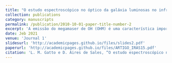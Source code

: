 ```yaml
---
title: "O estudo espectroscópico no óptico da galáxia luminosas no infravermelho com emissão de megamaser de hidroxila IRAS 15587+1609 "
collection: publications
category: manuscripts
permalink: /publication/2010-10-01-paper-title-number-2
excerpt: 'A emissão do megamaser de OH (OHM) é uma característica importante, não muito explorada, de 20% das galáxias ultra-luminosas no infravermelho ([U]LIRGs). A presença dessa emissão pode ser um claro sinal não apenas de atividade nuclear térmica provinda de estrelas, mas também de uma energia não térmica provinda de um disco de gás circundando um buraco negro supermassivo (BNS). Galáxias que possuem a emissão de OHM (OHMGs) podem ser indicadoras do momento imediatamente antes da ativação do BNS. Entretanto, as OHMGs são pouco estudadas na literatura e este trabalho apresenta uma análise sobre a morfologia, classificação da fonte de ionização e a cinemática do gás ionizado da OHMG IRAS 15587+1609, usando dados espectroscópicos no óptico obtidos pelo telescópio Gemini Sul e imagem na banda i do telescópio Hubble. Foi possível inferir através dos dados espectroscópicos e fotométricos que a IRAS 15587+1609 é um sistema interatuante composto por dois núcleos, separados a uma distância de 0,2878 Mpc. Além disso, a detecção de linhas de absorção tênues de K(3956,79Å), H(3973,16Å), H∆(4104,57Å) e Hσ(4343,26Å) nos espectros dos dois núcleos indica que o sistema IRAS 15587+1609 pode ser composto por duas galáxias starburst.'
date: Jeb 2021
venue: 'Journal 1'
slidesurl: 'http://academicpages.github.io/files/slides2.pdf'
paperurl: 'http://academicpages.github.io/files/ARTIGO_IRAS15.pdf'
citation: 'L. M. Gatto e D. Aires de Sales, “O estudo espectroscópico no óptico da galáxia luminosas no infravermelho com emissão de megamaser de hidroxila IRAS 15587+1609”, Cad. Astro., vol. 2, nº 1, p. 127, fev. 2021.'
---
```


